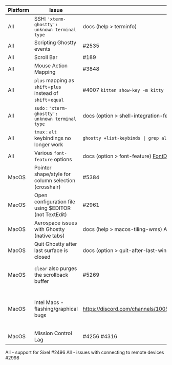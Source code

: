 | Platform | Issue                                                       | Solution                                                             | Extra Info                                                                                                                                                                                                                       |
|----------|-------------------------------------------------------------|----------------------------------------------------------------------|----------------------------------------------------------------------------------------------------------------------------------------------------------------------------------------------------------------------------------|
| All      | SSH: `'xterm-ghostty': unknown terminal type`               | docs (help > terminfo)                                               |                                                                                                                                                                                                                                  |
| All      | Scripting Ghostty events                                    | #2535                                                                |                                                                                                                                                                                                                                  |
| All      | Scroll Bar                                                  | #189                                                                 |                                                                                                                                                                                                                                  |
| All      | Mouse Action Mapping                                        | #3848                                                                |                                                                                                                                                                                                                                  |
| All      | `plus` mapping as `shift`+`plus` instead of `shift`+`equal` | #4007 `kitten show-key -m kitty`                                     | https://www.leonerd.org.uk/hacks/fixterms/ https://sw.kovidgoyal.net/kitty/keyboard-protocol/                                                                                                                                    |
| All      | `sudo` : `'xterm-ghostty': unknown terminal type`           | docs (option > shell-integration-features)                           | `sudo` is not part of the default Ghostty shell integration                                                                                                                                                                      |
| All      | `tmux` : `alt` keybindings no longer work                   | `ghostty +list-keybinds \| grep alt`                                 | Ghostty ships with some keybinds by default that will interfere with `tmux`.  Unbind them or change your `tmux` binds.                                                                                                           |
| All      | Various `font-feature` options                              | docs (option > font-feature) [FontDrop](https://fontdrop.info)       |                                                                                                                                                                                                                                  |
| MacOS    | Pointer shape/style for column selection (crosshair)        | #5384                                                                |                                                                                                                                                                                                                                  |
| MacOS    | Open configuration file using $EDITOR (not TextEdit)        | #2961                                                                |                                                                                                                                                                                                                                  |
| MacOS    | Aerospace issues with Ghostty (native tabs)                 | docs (help > macos-tiling-wms) Aerospace #68                         |                                                                                                                                                                                                                                  |
| MacOS    | Quit Ghostty after last surface is closed                   | docs (option > quit-after-last-window-closed)                        |                                                                                                                                                                                                                                  |
| MacOS    | `clear` also purges the scrollback buffer                   | #5269                                                                | TL;DR: Use `ctrl`+`l` OR do some aliasing.  If your `$TERM` supports E3 (Ghostty does) macOS clear/ncurses will make it clear the buffer.                                                                                        |
| MacOS    | Intel Macs - flashing/graphical bugs                        | https://discord.com/channels/1005603569187160125/1325428198078681150 | A custom no-op shader will address some of the graphical issues.  Sadly, Apple has pretty much sunset the Intel embedded graphics development and patches in favor of Apple Silicon, so there's no official fix/patch available. |
| MacOS    | Mission Control Lag                                         | #4256 #4316                                                          |                                                                                                                                                                                                                                  |



All - support for Sixel #2496
All - issues with connecting to remote devices #2998
